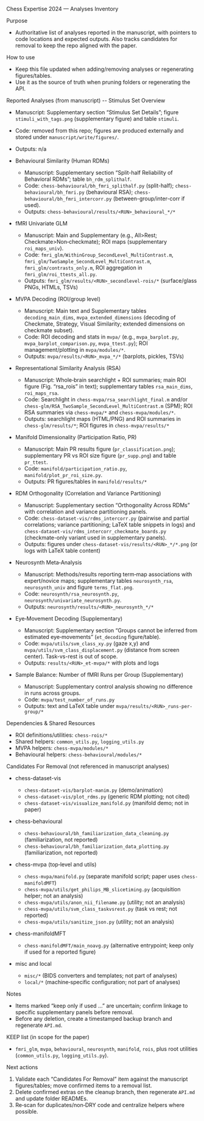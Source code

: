 Chess Expertise 2024 — Analyses Inventory

Purpose
- Authoritative list of analyses reported in the manuscript, with pointers to code locations and expected outputs. Also tracks candidates for removal to keep the repo aligned with the paper.

How to use
- Keep this file updated when adding/removing analyses or regenerating figures/tables.
- Use it as the source of truth when pruning folders or regenerating the API.

Reported Analyses (from manuscript)
-- Stimulus Set Overview
  - Manuscript: Supplementary section “Stimulus Set Details”; figure `stimuli_with_tags.png` (supplementary figure) and table `stimuli`.
  - Code: removed from this repo; figures are produced externally and stored under `manuscript/write/figures/`.
  - Outputs: n/a

- Behavioural Similarity (Human RDMs)
  - Manuscript: Supplementary section “Split-half Reliability of Behavioral RDMs”; table `bh_rdm_splithalf`.
  - Code: `chess-behavioural/bh_fmri_splithalf.py` (split-half); `chess-behavioural/bh_fmri.py` (behavioural RSA); `chess-behavioural/bh_fmri_intercorr.py` (between-group/inter-corr if used).
  - Outputs: `chess-behavioural/results/<RUN>_behavioural_*/*`

- fMRI Univariate GLM
  - Manuscript: Main and Supplementary (e.g., All>Rest; Checkmate>Non‑checkmate); ROI maps (supplementary `roi_maps_univ`).
  - Code: `fmri_glm/WithinGroup_SecondLevel_MultiContrast.m`, `fmri_glm/TwoSample_SecondLevel_MultiContrast.m`, `fmri_glm/contrasts_only.m`, ROI aggregation in `fmri_glm/roi_ttests_all.py`.
  - Outputs: `fmri_glm/results/<RUN>_secondlevel-rois/*` (surface/glass PNGs, HTMLs, TSVs)

- MVPA Decoding (ROI/group level)
  - Manuscript: Main text and Supplementary tables `decoding_main_dims`, `mvpa_extended_dimensions` (decoding of Checkmate, Strategy, Visual Similarity; extended dimensions on checkmate subset).
  - Code: ROI decoding and stats in `mvpa/` (e.g., `mvpa_barplot.py`, `mvpa_barplot_comparison.py`, `mvpa_ttest.py`); ROI management/plotting in `mvpa/modules/*`.
  - Outputs: `mvpa/results/<RUN>_mvpa_*/*` (barplots, pickles, TSVs)

- Representational Similarity Analysis (RSA)
  - Manuscript: Whole‑brain searchlight + ROI summaries; main ROI figure (Fig. “rsa_rois” in text); supplementary tables `rsa_main_dims`, `roi_maps_rsa`.
  - Code: Searchlight in `chess-mvpa/rsa_searchlight_final.m` and/or `chess-glm/RSA_TwoSample_SecondLevel_MultiContrast.m` (SPM); ROI RSA summaries via `chess-mvpa/*` and `chess-mvpa/modules/*`.
  - Outputs: searchlight maps (HTML/PNG) and ROI summaries in `chess-glm/results/*`; ROI figures in `chess-mvpa/results/*`

- Manifold Dimensionality (Participation Ratio, PR)
  - Manuscript: Main PR results figure (`pr_classification.png`); supplementary PR vs ROI size figure (`pr_supp.png`) and table `pr_ttest`.
  - Code: `manifold/participation_ratio.py`, `manifold/plot_pr_roi_size.py`.
  - Outputs: PR figures/tables in `manifold/results/*`

- RDM Orthogonality (Correlation and Variance Partitioning)
  - Manuscript: Supplementary section “Orthogonality Across RDMs” with correlation and variance partitioning panels.
  - Code: `chess-dataset-vis/rdms_intercorr.py` (pairwise and partial correlations; variance partitioning; LaTeX table snippets in logs) and `chess-dataset-vis/rdms_intercorr_checkmate_boards.py` (checkmate-only variant used in supplementary panels).
  - Outputs: figures under `chess-dataset-vis/results/<RUN>_*/*.png` (or logs with LaTeX table content)

- Neurosynth Meta‑Analysis
  - Manuscript: Methods/results reporting term‑map associations with expert/novice maps; supplementary tables `neurosynth_rsa`, `neurosynth_univ` and figure `terms_flat.png`.
  - Code: `neurosynth/rsa_neurosynth.py`, `neurosynth/univariate_neurosynth.py`.
  - Outputs: `neurosynth/results/<RUN>_neurosynth_*/*`

- Eye‑Movement Decoding (Supplementary)
  - Manuscript: Supplementary section “Groups cannot be inferred from estimated eye‑movements” (`et_decoding` figure/table).
  - Code: `mvpa/utils/svm_class_xy.py` (gaze x,y) and `mvpa/utils/svm_class_displacement.py` (distance from screen center). Task-vs-rest is out of scope.
  - Outputs: `results/<RUN>_et-mvpa/*` with plots and logs

- Sample Balance: Number of fMRI Runs per Group (Supplementary)
  - Manuscript: Supplementary control analysis showing no difference in runs across groups.
  - Code: `mvpa/test_number_of_runs.py`
  - Outputs: text and LaTeX table under `mvpa/results/<RUN>_runs-per-group/*`

Dependencies & Shared Resources
- ROI definitions/utilities: `chess-rois/*`
- Shared helpers: `common_utils.py`, `logging_utils.py`
- MVPA helpers: `chess-mvpa/modules/*`
- Behavioural helpers: `chess-behavioural/modules/*`

 Candidates For Removal (not referenced in manuscript analyses)
- chess-dataset-vis
  - `chess-dataset-vis/barplot-manim.py` (demo/animation)
  - `chess-dataset-vis/plot_rdms.py` (generic RDM plotting; not cited)
  - `chess-dataset-vis/visualize_manifold.py` (manifold demo; not in paper)

- chess-behavioural
  - `chess-behavioural/bh_familiarization_data_cleaning.py` (familiarization, not reported)
  - `chess-behavioural/bh_familiarization_data_plotting.py` (familiarization, not reported)

- chess-mvpa (top‑level and utils)
  - `chess-mvpa/manifold.py` (separate manifold script; paper uses `chess-manifoldMFT`)
  - `chess-mvpa/utils/get_philips_MB_slicetiming.py` (acquisition helper; not an analysis)
  - `chess-mvpa/utils/anon_nii_filename.py` (utility; not an analysis)
  - `chess-mvpa/utils/svm_class_taskvsrest.py` (task vs rest; not reported)
  - `chess-mvpa/utils/sanitize_json.py` (utility; not an analysis)

- chess-manifoldMFT
  - `chess-manifoldMFT/main_noavg.py` (alternative entrypoint; keep only if used for a reported figure)

- misc and local
  - `misc/*` (BIDS converters and templates; not part of analyses)
  - `local/*` (machine‑specific configuration; not part of analyses)

Notes
- Items marked “keep only if used …” are uncertain; confirm linkage to specific supplementary panels before removal.
- Before any deletion, create a timestamped backup branch and regenerate `API.md`.

KEEP list (in scope for the paper)
- `fmri_glm`, `mvpa`, `behavioural`, `neurosynth`, `manifold`, `rois`, plus root utilities (`common_utils.py`, `logging_utils.py`).

Next actions
1) Validate each “Candidates For Removal” item against the manuscript figures/tables; move confirmed items to a removal list.
2) Delete confirmed extras on the cleanup branch, then regenerate `API.md` and update folder READMEs.
3) Re‑scan for duplicates/non‑DRY code and centralize helpers where possible.
